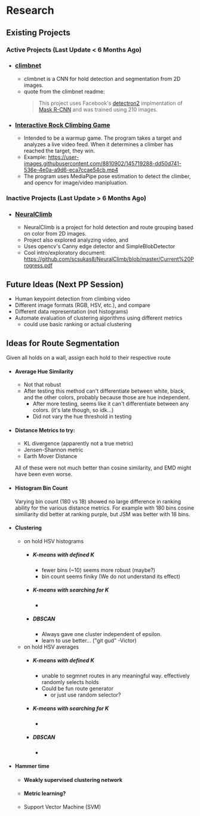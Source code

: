 # Research
## Existing Projects
### Active Projects (Last Update < 6 Months Ago)
* ### [climbnet](https://github.com/juangallostra/climbnet)
    * climbnet is a CNN for hold detection and segmentation from 2D images.
    * quote from the climbnet readme: 
        > This project uses Facebook's [detectron2](https://github.com/facebookresearch/detectron2) implmentation of [Mask R-CNN](https://github.com/facebookresearch/detectron2/blob/master/configs/COCO-Detection/faster_rcnn_R_50_FPN_3x.yaml) and was trained using 210 images.
* ### [Interactive Rock Climbing Game](https://github.com/HarryHamilton/Computer-Vision-Rock-Climbing)
    * Intended to be a warmup game. The program takes a target and analyzes a live video feed. When it determines a climber has reached the target, they win.
    * Example: https://user-images.githubusercontent.com/8810902/145719288-dd50d741-536e-4e0a-a9d6-eca7ccae54cb.mp4
    * The program uses MediaPipe pose estimation to detect the climber, and opencv for image/video manipluation.
### Inactive Projects (Last Update > 6 Months Ago)
* ### [NeuralClimb](https://github.com/scsukas8/NeuralClimb/)
    * NeuralClimb is a project for hold detection and route grouping based on color from 2D images.
    * Project also explored analyzing video, and    
    * Uses opencv's Canny edge detector and SimpleBlobDetector
    * Cool intro/exploratory document: https://github.com/scsukas8/NeuralClimb/blob/master/Current%20Progress.pdf

## Future Ideas (Next PP Session)
* Human keypoint detection from climbing video
* Different image formats (RGB, HSV, etc.), and compare
* Different data representation (not histograms)
* Automate evaluation of clustering algorithms using different metrics
    * could use basic ranking or actual clustering


## Ideas for Route Segmentation
Given all holds on a wall, assign each hold to their respective route
* #### Average Hue Similarity
    * Not that robust
    * After testing this method can't differentiate between white, black, and the other colors, probably because those are hue independent.
        * After more testing, seems like it can't differentiate between any colors. (it's late though, so idk...)
        * Did not vary the hue threshold in testing
        
* #### Distance Metrics to try:
    * KL divergence (apparently not a true metric)
    * Jensen-Shannon metric
    * Earth Mover Distance

    All of these were not much better than cosine similarity, and EMD might have been even worse.
* #### Histogram Bin Count
     Varying bin count (180 vs 18) showed no large difference in ranking ability for the various distance metrics. For example with 180 bins cosine similiarity did better at ranking purple, but JSM was better with 18 bins. 
* #### Clustering 
    * on hold HSV histograms
        * ##### K-means with defined K
            * fewer bins (~10) seems more robust (maybe?)
            * bin count seems finiky (We do not understand its effect)
        * ##### K-means with searching for K
            * 
        * ##### DBSCAN
            * Always gave one cluster independent of epsilon.
            * learn to use better... ("git gud" -Victor)
    * on hold HSV averages
        * ##### K-means with defined K
            * unable to segmnet routes in any meaningful way. effectively randomly selects holds
            * Could be fun route generator  
                * or just use random selector?
        * ##### K-means with searching for K
            * 
        * ##### DBSCAN
            * 
* #### Hammer time
    * #### Weakly supervised clustering network
    * #### Metric learning?
    * Support Vector Machine (SVM)
